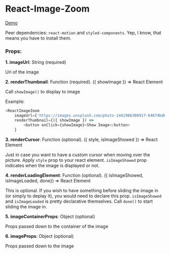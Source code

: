 # React-Image-Zoom

[Demo](https://chuson1996.github.io/react-image-zoom/)

Peer dependencies: `react-motion` and `styled-components`. Yep, I know, that means you have to install them.

### Props:

**1. imageUrl**: String (required)

Url of the image

**2. renderThumbnail**: Function (required). ({ showImage }) => React Element

Call `showImage()` to display to image

Example:
```js
<ReactImageZoom
    imageUrl={'https://images.unsplash.com/photo-1441986300917-64674bd600d8?dpr=2&auto=format&fit=crop&w=767&h=512&q=80&cs=tinysrgb&crop='}
    renderThumbnail={({ showImage }) =>
        <button onClick={showImage}>Show Image</button>
    }
```

**3. renderCursor**: Function (optional). ({ style, isImageShowed }) => React Element

Just in case you want to have a custom cursor when moving over the picture. Apply `style` prop to your react element. `isImageShowed` prop indicates when the image is displayed or not.

**4. renderLoadingElement**: Function (optional). ({ isImageShowed, isImageLoaded, done}) => React Element

This is optional. If you wish to have something before sliding the image in (or simply to deplay it), you would need to declare this prop. `isImageShowed` and `isImageLoaded` is pretty declarative themselves. Call `done()` to start sliding the image in.

**5. imageContainerProps**: Object (optional)

Props passed down to the container of the image

**6. imageProps**: Object (optional)

Props passed down to the image
